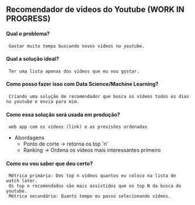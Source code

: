 ## Recomendador de videos do Youtube (WORK IN PROGRESS)

#### Qual o problema?
     Gastar muito tempo buscando novos vídeos no youtube.
     
#### Qual  a solução ideal?
     Ter uma lista apenas dos vídeos que eu vou gostar.

#### Como posso fazer isso com Data Science/Machine Learning?
     Criando uma solução de recomendador que busca os vídeos todos os dias no youtube e envia para mim.
     
#### Como essa solução será usada em produção?
     web app com os vídeos (link) e as previsões ordenadas
* Abordagens
  - Ponto de corte -> retorna os top 'n'
  - Ranking -> Ordena os vídeos mais interessantes primeiro

#### Como eu vou saber que deu certo?
     Métrica primária: Dos top n vídeos quantos eu coloco na lista de watch later.
     Os top n recomendados são mais assistidos que os top N da busca do youtube.
     Métrica secundária: Quanto tempo eu passo selecionando vídeos.
